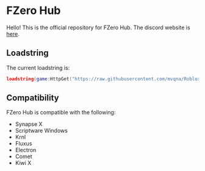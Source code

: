 # FZero Hub
Hello! This is the official repository for FZero Hub. The discord website is [here](https://discord.gg/c5vJVrQQD6).

## Loadstring
The current loadstring is:
```lua
loadstring(game:HttpGet("https://raw.githubusercontent.com/mvqna/Roblox/main/FZero/Main"))()
```
## Compatibility
FZero Hub is compatible with the following:
* Synapse X
* Scriptware Windows
* Krnl 
* Fluxus
* Electron
* Comet
* Kiwi X
